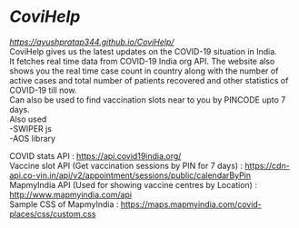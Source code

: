 # <i>CoviHelp </i>
<i> https://ayushpratap344.github.io/CoviHelp/ </i>
<br>
CoviHelp gives us the latest updates on the COVID-19 situation in India. <br> It fetches real time data from COVID-19 India org API. The website also shows you the real time case count in country along with the number of active cases and total number of patients recovered and other statistics of COVID-19 till now. <br>
Can also be used to find vaccination slots near to you by PINCODE upto 7 days. <br>
Also used <br>
-SWIPER js<br>
-AOS library<br>

COVID stats API : https://api.covid19india.org/ <br>
Vaccine slot API (Get vaccination sessions by PIN for 7 days) : https://cdn-api.co-vin.in/api/v2/appointment/sessions/public/calendarByPin <br>
MapmyIndia API (Used for showing vaccine centres by Location) : http://www.mapmyindia.com/api <br>
Sample CSS of MapmyIndia : https://maps.mapmyindia.com/covid-places/css/custom.css <br>


